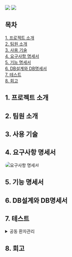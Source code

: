 <img src="https://capsule-render.vercel.app/api?type=waving&color=75bdc2&height=120&section=footer&text=느린걸음&fontSize=50"/>
<img src="https://github.com/beyond-sw-camp/be05-2nd-4Rang-SlowStep/issues/25#issue-2207153343/">


## 목차
  [1. 프로젝트 소개](#1-프로젝트-소개)<br>
  [2. 팀원 소개](#2-팀원-소개)<br>
  [3. 사용 기술](#3-사용-기술)<br>
  [4. 요구사항 명세서](#4-요구사항-명세서)<br>
  [5. 기능 명세서](#5-기능-명세서)<br>
  [6. DB설계와 DB명세서](#6-DB설계와DB명세서)<br>
  [7. 테스트](#7-테스트)<br>
  [8. 회고](#8-회고)<br>

## 1. 프로젝트 소개


## 2. 팀원 소개


## 3. 사용 기술


## 4. 요구사항 명세서
<img src="https://github.com/beyond-sw-camp/be05-2nd-4Rang-SlowStep/assets/132131921/42a3854c-9d15-4adf-a8ed-7ec1bb34d188" alt="요구사항 명세서" style='border-radius: 100px;'>

## 5. 기능 명세서


## 6. DB설계와 DB명세서


## 7. 테스트
<details>
<summary>공동 환자관리</summary>
<img src="https://github.com/beyond-sw-camp/be05-2nd-4Rang-SlowStep/assets/132131921/14d7e139-41a4-4c67-9f32-719fae2c794a" alt="환자 정보 조회" style='border-radius: 100px;'>
</details>


## 8. 회고
